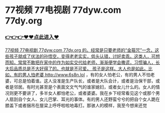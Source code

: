 # 77视频 77电视剧 77dyw.com 77dy.org

### <a href="https://github.com/xiaopoe/lesi/issues/1">👉👉👉♥♥点此进入♥

77视频 77电视剧 77dyw.com 77dy.org
的。经常是只要老师的“金箍咒”一念，这些孩子就成了伏法的孙悟空，变得老老实实，低头认错，讨好卖乖。这类人，可想而知，常常不敢把在家中的作为如实交代给老师，渐渐便学会撒谎，习惯骗人，长大后品质总是不大好得了的。也就是不可爱。
孩子是这样。大人也是如此。比如，有的男人怕老婆
http://www.6s8n.lol
，有的女人怕老公，有的男人不怕老婆，可总是怕着谁。这人没准是生产队长，或者是大队会计，或者是治保干部，或者是邻居。有时光甚至是个表面文文气气的谁家媳妇，或者女儿什么的。女人的情况则更不要讲了，多半女人都怕老公，或者婆婆。我在乡下经常看见这个或那个男人扇刮自个女人、女儿巴掌、耳光的事体。有的男人还野蛮兮兮的把自个女人跪在膝盖下或者捆吊在屋梁上呼呼啦啦地毒打。那骇人的模样，我至今想来还觉
